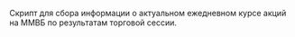 Скрипт для сбора информации о актуальном ежедневном курсе акций на ММВБ по результатам торговой сессии.
